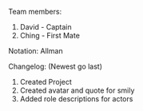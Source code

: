 Team members:
1. David - Captain
2. Ching - First Mate

Notation: Allman


Changelog: (Newest go last)
1. Created Project
2. Created avatar and quote for smily
3. Added role descriptions for actors